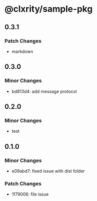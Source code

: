# @clxrity/sample-pkg

## 0.3.1

### Patch Changes

- markdown

## 0.3.0

### Minor Changes

- bd813d4: add message protocol

## 0.2.0

### Minor Changes

- test

## 0.1.0

### Minor Changes

- e09abd7: fixed issue with dist folder

### Patch Changes

- 1f79006: file issue
